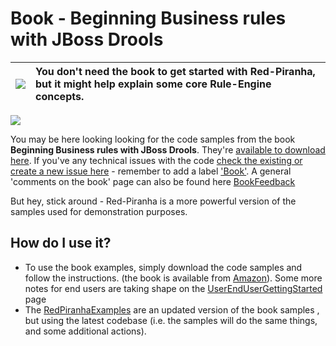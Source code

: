 # Book - Beginning Business rules with JBoss Drools


| <img src='http://icons.iconarchive.com/icons/mart/glaze/48/man-icon.png' /> | You don't need the book to get started with Red-Piranha, but it might help explain some core Rule-Engine concepts. |
|:----------------------------------------------------------------------------|:-------------------------------------------------------------------------------------------------------------------|

[![](http://rcm-images.amazon.com/images/I/511yB7Fl-SL._SL110_.jpg)](http://www.amazon.co.uk/dp/1847196063?tag=firstparnet-21&camp=1406&creative=6394&linkCode=as1&creativeASIN=1847196063&adid=0559JR8EAMSMXZ5S3ZWC&)

You may be here looking looking for the code samples from the book **Beginning Business rules with JBoss Drools**. They're [available to download here](http://code.google.com/p/red-piranha/downloads/list?can=2&q=label%3Adroolsbook&colspec=Filename+Summary+Uploaded+ReleaseDate+Size+DownloadCount). If you've any technical issues with the code [check the existing or create a new issue here](http://code.google.com/p/red-piranha/issues/list?can=1&q=&colspec=ID+Type+Status+Priority+Milestone+Owner+Summary&cells=tiles) - remember to add a label ['Book'](http://code.google.com/p/red-piranha/issues/list?can=2&q=book&colspec=ID+Type+Status+Priority+Milestone+Owner+Labels+Summary&x=priority&y=owner&cells=tiles). A general 'comments on the book' page can also be found here [BookFeedback](BookFeedback.md)

But hey, stick around - Red-Piranha is a more powerful version of the samples used for demonstration purposes.


## How do I use it? ##
  * To use the book examples, simply download the code samples and follow the instructions. (the book is available from [Amazon](http://www.amazon.co.uk/dp/1847196063?tag=firstparnet-21&camp=1406&creative=6394&linkCode=as1&creativeASIN=1847196063&adid=0559JR8EAMSMXZ5S3ZWC&)). Some more notes for end users are taking shape on the [UserEndUserGettingStarted](UserEndUserGettingStarted.md) page
  * The [RedPiranhaExamples](RedPiranhaExamples.md) are an updated version of the book samples , but using the latest codebase (i.e. the samples will do the same things, and some additional actions).

